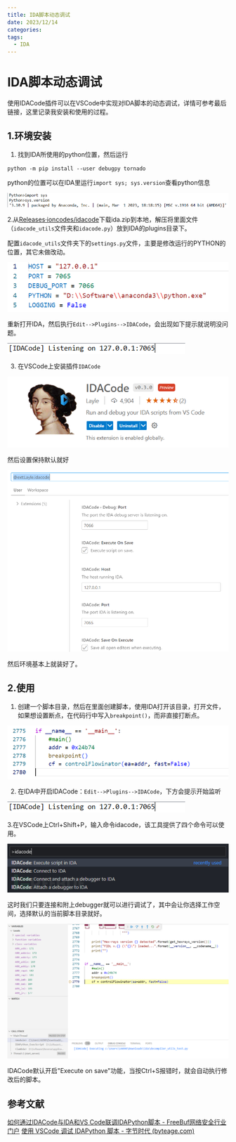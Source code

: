 ```yaml
---
title: IDA脚本动态调试
date: 2023/12/14
categories: 
tags:
  - IDA
---
```

# IDA脚本动态调试
使用IDACode插件可以在VSCode中实现对IDA脚本的动态调试，详情可参考最后链接，这里记录我安装和使用的过程。

## 1.环境安装
1. 找到IDA所使用的python位置，然后运行
```
python -m pip install --user debugpy tornado
```

python的位置可以在IDA里运行`import sys; sys.version`查看python信息

![](IDA脚本动态调试/image-20231214101017799.png)

2.从[Releases·ioncodes/idacode](https://github.com/ioncodes/idacode/releases)下载ida.zip到本地，解压将里面文件（`idacode_utils`文件夹和`idacode.py`）放到IDA的plugins目录下。

配置`idacode_utils`文件夹下的`settings.py`文件，主要是修改运行的PYTHON的位置，其它未做改动。

![](IDA脚本动态调试/image-20231214101359628.png)

重新打开IDA，然后执行`Edit-->Plugins-->IDACode`，会出现如下提示就说明没问题。

![](IDA脚本动态调试/image-20231214101819404.png)

3. 在VSCode上安装插件`IDACode`

![](IDA脚本动态调试/image-20231214101514904.png)

然后设置保持默认就好

![](IDA脚本动态调试/image-20231214101537669.png)

然后环境基本上就装好了。
## 2.使用
1. 创建一个脚本目录，然后在里面创建脚本，使用IDA打开该目录，打开文件，如果想设置断点，在代码行中写入`breakpoint()`，而非直接打断点。

![](IDA脚本动态调试/image-20231214102000385.png)

2. 在IDA中开启IDACode：`Edit-->Plugins-->IDACode`，下方会提示开始监听

![](IDA脚本动态调试/image-20231214101819404.png)

3.在VSCode上Ctrl+Shift+P，输入命令idacode，该工具提供了四个命令可以使用。

![](IDA脚本动态调试/image-20231214102132850.png)

这时我们只要连接和附上debugger就可以进行调试了，其中会让你选择工作空间，选择默认的当前脚本目录就好。

![](IDA脚本动态调试/image-20231214102834507.png)

IDACode默认开启"Execute on save"功能，当按Ctrl+S报错时，就会自动执行修改后的脚本。


## 参考文献
[如何通过IDACode与IDA和VS Code联调IDAPython脚本 - FreeBuf网络安全行业门户](https://www.freebuf.com/articles/system/323420.html)
[使用 VSCode 调试 IDAPython 脚本 - 字节时代 (byteage.com)](https://byteage.com/166.html)


